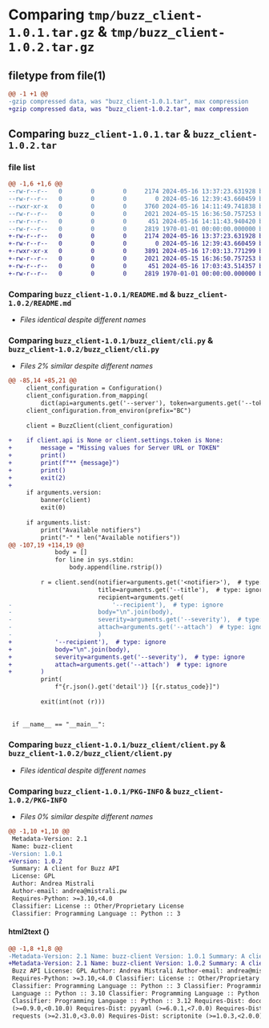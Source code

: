 # Comparing `tmp/buzz_client-1.0.1.tar.gz` & `tmp/buzz_client-1.0.2.tar.gz`

## filetype from file(1)

```diff
@@ -1 +1 @@
-gzip compressed data, was "buzz_client-1.0.1.tar", max compression
+gzip compressed data, was "buzz_client-1.0.2.tar", max compression
```

## Comparing `buzz_client-1.0.1.tar` & `buzz_client-1.0.2.tar`

### file list

```diff
@@ -1,6 +1,6 @@
--rw-r--r--   0        0        0     2174 2024-05-16 13:37:23.631928 buzz_client-1.0.1/README.md
--rw-r--r--   0        0        0        0 2024-05-16 12:39:43.660459 buzz_client-1.0.1/buzz_client/__init__.py
--rwxr-xr-x   0        0        0     3760 2024-05-16 14:11:49.741838 buzz_client-1.0.1/buzz_client/cli.py
--rw-r--r--   0        0        0     2021 2024-05-15 16:36:50.757253 buzz_client-1.0.1/buzz_client/client.py
--rw-r--r--   0        0        0      451 2024-05-16 14:11:43.940420 buzz_client-1.0.1/pyproject.toml
--rw-r--r--   0        0        0     2819 1970-01-01 00:00:00.000000 buzz_client-1.0.1/PKG-INFO
+-rw-r--r--   0        0        0     2174 2024-05-16 13:37:23.631928 buzz_client-1.0.2/README.md
+-rw-r--r--   0        0        0        0 2024-05-16 12:39:43.660459 buzz_client-1.0.2/buzz_client/__init__.py
+-rwxr-xr-x   0        0        0     3891 2024-05-16 17:03:13.771299 buzz_client-1.0.2/buzz_client/cli.py
+-rw-r--r--   0        0        0     2021 2024-05-15 16:36:50.757253 buzz_client-1.0.2/buzz_client/client.py
+-rw-r--r--   0        0        0      451 2024-05-16 17:03:43.514357 buzz_client-1.0.2/pyproject.toml
+-rw-r--r--   0        0        0     2819 1970-01-01 00:00:00.000000 buzz_client-1.0.2/PKG-INFO
```

### Comparing `buzz_client-1.0.1/README.md` & `buzz_client-1.0.2/README.md`

 * *Files identical despite different names*

### Comparing `buzz_client-1.0.1/buzz_client/cli.py` & `buzz_client-1.0.2/buzz_client/cli.py`

 * *Files 2% similar despite different names*

```diff
@@ -85,14 +85,21 @@
     client_configuration = Configuration()
     client_configuration.from_mapping(
         dict(api=arguments.get('--server'), token=arguments.get('--token')))
     client_configuration.from_environ(prefix="BC")
 
     client = BuzzClient(client_configuration)
 
+    if client.api is None or client.settings.token is None:
+        message = "Missing values for Server URL or TOKEN"
+        print()
+        print(f"** {message}")
+        print()
+        exit(2)
+
     if arguments.version:
         banner(client)
         exit(0)
 
     if arguments.list:
         print("Available notifiers")
         print("-" * len("Available notifiers"))
@@ -107,19 +114,19 @@
             body = []
             for line in sys.stdin:
                 body.append(line.rstrip())
 
         r = client.send(notifier=arguments.get('<notifier>'),  # type: ignore
                         title=arguments.get('--title'),  # type: ignore
                         recipient=arguments.get(
-                            '--recipient'),  # type: ignore
-                        body="\n".join(body),
-                        severity=arguments.get('--severity'),  # type: ignore
-                        attach=arguments.get('--attach')  # type: ignore
-                        )
+            '--recipient'),  # type: ignore
+            body="\n".join(body),
+            severity=arguments.get('--severity'),  # type: ignore
+            attach=arguments.get('--attach')  # type: ignore
+        )
         print(
             f"{r.json().get('detail')} [{r.status_code}]")
 
         exit(int(not (r)))
 
 
 if __name__ == "__main__":
```

### Comparing `buzz_client-1.0.1/buzz_client/client.py` & `buzz_client-1.0.2/buzz_client/client.py`

 * *Files identical despite different names*

### Comparing `buzz_client-1.0.1/PKG-INFO` & `buzz_client-1.0.2/PKG-INFO`

 * *Files 0% similar despite different names*

```diff
@@ -1,10 +1,10 @@
 Metadata-Version: 2.1
 Name: buzz-client
-Version: 1.0.1
+Version: 1.0.2
 Summary: A client for Buzz API
 License: GPL
 Author: Andrea Mistrali
 Author-email: andrea@mistrali.pw
 Requires-Python: >=3.10,<4.0
 Classifier: License :: Other/Proprietary License
 Classifier: Programming Language :: Python :: 3
```

#### html2text {}

```diff
@@ -1,8 +1,8 @@
-Metadata-Version: 2.1 Name: buzz-client Version: 1.0.1 Summary: A client for
+Metadata-Version: 2.1 Name: buzz-client Version: 1.0.2 Summary: A client for
 Buzz API License: GPL Author: Andrea Mistrali Author-email: andrea@mistrali.pw
 Requires-Python: >=3.10,<4.0 Classifier: License :: Other/Proprietary License
 Classifier: Programming Language :: Python :: 3 Classifier: Programming
 Language :: Python :: 3.10 Classifier: Programming Language :: Python :: 3.11
 Classifier: Programming Language :: Python :: 3.12 Requires-Dist: docopt-ng
 (>=0.9.0,<0.10.0) Requires-Dist: pyyaml (>=6.0.1,<7.0.0) Requires-Dist:
 requests (>=2.31.0,<3.0.0) Requires-Dist: scriptonite (>=1.0.3,<2.0.0)
```

